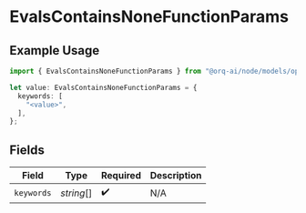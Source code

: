 # EvalsContainsNoneFunctionParams

## Example Usage

```typescript
import { EvalsContainsNoneFunctionParams } from "@orq-ai/node/models/operations";

let value: EvalsContainsNoneFunctionParams = {
  keywords: [
    "<value>",
  ],
};
```

## Fields

| Field              | Type               | Required           | Description        |
| ------------------ | ------------------ | ------------------ | ------------------ |
| `keywords`         | *string*[]         | :heavy_check_mark: | N/A                |